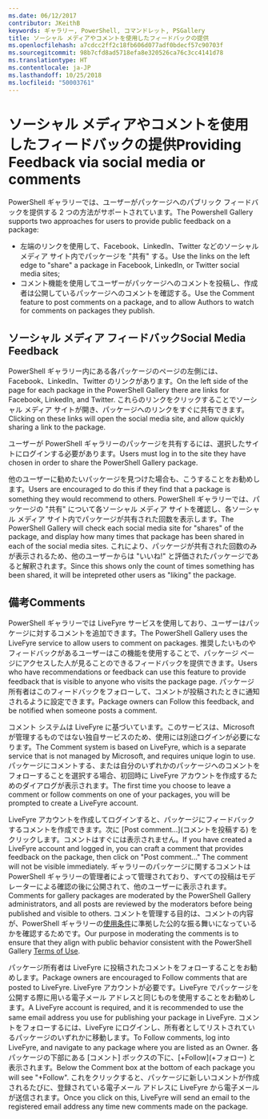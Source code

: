 ```yaml
---
ms.date: 06/12/2017
contributor: JKeithB
keywords: ギャラリー, PowerShell, コマンドレット, PSGallery
title: ソーシャル メディアやコメントを使用したフィードバックの提供
ms.openlocfilehash: a7cdcc2ff2c18fb606d077adf0bdecf57c90703f
ms.sourcegitcommit: 98b7cfd8ad5718efa8e320526ca76c3cc4141d78
ms.translationtype: HT
ms.contentlocale: ja-JP
ms.lasthandoff: 10/25/2018
ms.locfileid: "50003761"
---
```

# <a name="providing-feedback-via-social-media-or-comments"></a><span data-ttu-id="5dfe3-103">ソーシャル メディアやコメントを使用したフィードバックの提供</span><span class="sxs-lookup"><span data-stu-id="5dfe3-103">Providing Feedback via social media or comments</span></span>

<span data-ttu-id="5dfe3-104">PowerShell ギャラリーでは、ユーザーがパッケージへのパブリック フィードバックを提供する 2 つの方法がサポートされています。</span><span class="sxs-lookup"><span data-stu-id="5dfe3-104">The Powershell Gallery supports two approaches for users to provide public feedback on a package:</span></span>

- <span data-ttu-id="5dfe3-105">左端のリンクを使用して、Facebook、LinkedIn、Twitter などのソーシャル メディア サイト内でパッケージを "共有" する。</span><span class="sxs-lookup"><span data-stu-id="5dfe3-105">Use the links on the left edge to "share" a package in Facebook, LinkedIn, or Twitter social media sites;</span></span>
- <span data-ttu-id="5dfe3-106">コメント機能を使用してユーザーがパッケージへのコメントを投稿し、作成者は公開しているパッケージへのコメントを確認する。</span><span class="sxs-lookup"><span data-stu-id="5dfe3-106">Use the Comment feature to post comments on a package, and to allow Authors to watch for comments on packages they publish.</span></span>

## <a name="social-media-feedback"></a><span data-ttu-id="5dfe3-107">ソーシャル メディア フィードバック</span><span class="sxs-lookup"><span data-stu-id="5dfe3-107">Social Media Feedback</span></span>

<span data-ttu-id="5dfe3-108">PowerShell ギャラリー内にある各パッケージのページの左側には、Facebook、LinkedIn、Twitter のリンクがあります。</span><span class="sxs-lookup"><span data-stu-id="5dfe3-108">On the left side of the page for each package in the PowerShell Gallery there are links for Facebook, LinkedIn, and Twitter.</span></span>
<span data-ttu-id="5dfe3-109">これらのリンクをクリックすることでソーシャル メディア サイトが開き、パッケージへのリンクをすぐに共有できます。</span><span class="sxs-lookup"><span data-stu-id="5dfe3-109">Clicking on these links will open the social media site, and allow quickly sharing a link to the package.</span></span>

<span data-ttu-id="5dfe3-110">ユーザーが PowerShell ギャラリーのパッケージを共有するには、選択したサイトにログインする必要があります。</span><span class="sxs-lookup"><span data-stu-id="5dfe3-110">Users must log in to the site they have chosen in order to share the PowerShell Gallery package.</span></span>

<span data-ttu-id="5dfe3-111">他のユーザーに勧めたいパッケージを見つけた場合も、こうすることをお勧めします。</span><span class="sxs-lookup"><span data-stu-id="5dfe3-111">Users are encouraged to do this if they find that a package is something they would recommend to others.</span></span>
<span data-ttu-id="5dfe3-112">PowerShell ギャラリーでは、パッケージの "共有" について各ソーシャル メディア サイトを確認し、各ソーシャル メディア サイト内でパッケージが共有された回数を表示します。</span><span class="sxs-lookup"><span data-stu-id="5dfe3-112">The PowerShell Gallery will check each social media site for "shares" of the package, and display how many times that package has been shared in each of the social media sites.</span></span>
<span data-ttu-id="5dfe3-113">これにより、パッケージが共有された回数のみが表示されるため、他のユーザーからは "いいね!" と評価されたパッケージであると解釈されます。</span><span class="sxs-lookup"><span data-stu-id="5dfe3-113">Since this shows only the count of times something has been shared, it will be intepreted other users as "liking" the package.</span></span>


## <a name="comments"></a><span data-ttu-id="5dfe3-114">備考</span><span class="sxs-lookup"><span data-stu-id="5dfe3-114">Comments</span></span>

<span data-ttu-id="5dfe3-115">PowerShell ギャラリーでは LiveFyre サービスを使用しており、ユーザーはパッケージに対するコメントを追加できます。</span><span class="sxs-lookup"><span data-stu-id="5dfe3-115">The PowerShell Gallery uses the LiveFyre service to allow users to comment on packages.</span></span>
<span data-ttu-id="5dfe3-116">推奨したいものやフィードバックがあるユーザーはこの機能を使用することで、パッケージ ページにアクセスした人が見ることのできるフィードバックを提供できます。</span><span class="sxs-lookup"><span data-stu-id="5dfe3-116">Users who have recommendations or feedback can use this feature to provide feedback that is visible to anyone who visits the package page.</span></span>
<span data-ttu-id="5dfe3-117">パッケージ所有者はこのフィードバックをフォローして、コメントが投稿されたときに通知されるように設定できます。</span><span class="sxs-lookup"><span data-stu-id="5dfe3-117">Package owners can Follow this feedback, and be notified when someone posts a comment.</span></span>

<span data-ttu-id="5dfe3-118">コメント システムは LiveFyre に基づいています。このサービスは、Microsoft が管理するものではない独自サービスのため、使用には別途ログインが必要になります。</span><span class="sxs-lookup"><span data-stu-id="5dfe3-118">The Comment system is based on LiveFyre, which is a separate service that is not managed by Microsoft, and requires unique login to use.</span></span>
<span data-ttu-id="5dfe3-119">パッケージにコメントする、または自分のいずれかのパッケージへのコメントをフォローすることを選択する場合、初回時に LiveFyre アカウントを作成するためのダイアログが表示されます。</span><span class="sxs-lookup"><span data-stu-id="5dfe3-119">The first time you choose to leave a comment or follow comments on one of your packages, you will be prompted to create a LiveFyre account.</span></span>

<span data-ttu-id="5dfe3-120">LiveFyre アカウントを作成してログインすると、パッケージにフィードバックするコメントを作成できます。次に [Post comment...]\(コメントを投稿する\) をクリックします。コメントはすぐには表示されません。</span><span class="sxs-lookup"><span data-stu-id="5dfe3-120">If you have created a LiveFyre account and logged in, you can craft a comment that provides feedback on the package, then click on "Post comment..." The comment will not be visible immediately.</span></span>
<span data-ttu-id="5dfe3-121">ギャラリーのパッケージに関するコメントは PowerShell ギャラリーの管理者によって管理されており、すべての投稿はモデレーターによる確認の後に公開されて、他のユーザーに表示されます。</span><span class="sxs-lookup"><span data-stu-id="5dfe3-121">Comments for gallery packages are moderated by the PowerShell Gallery administrators, and all posts are reviewed by the moderators before being published and visible to others.</span></span>
<span data-ttu-id="5dfe3-122">コメントを管理する目的は、コメントの内容が、PowerShell ギャラリーの[使用条件](https://www.powershellgallery.com/policies/Terms)に準拠した公的な振る舞いになっているかを確認するためです。</span><span class="sxs-lookup"><span data-stu-id="5dfe3-122">Our purpose in moderating the comments is to ensure that they align with public behavior consistent with the PowerShell Gallery [Terms of Use](https://www.powershellgallery.com/policies/Terms).</span></span>

<span data-ttu-id="5dfe3-123">パッケージ所有者は LiveFyre に投稿されたコメントをフォローすることをお勧めします。</span><span class="sxs-lookup"><span data-stu-id="5dfe3-123">Package owners are encouraged to Follow comments that are posted to LiveFyre.</span></span>
<span data-ttu-id="5dfe3-124">LiveFyre アカウントが必要です。LiveFyre でパッケージを公開する際に用いる電子メール アドレスと同じものを使用することをお勧めします。</span><span class="sxs-lookup"><span data-stu-id="5dfe3-124">A LiveFyre account is required, and it is recommended to use the same email address you use for publishing your package in LiveFyre.</span></span>
<span data-ttu-id="5dfe3-125">コメントをフォローするには、LiveFyre にログインし、所有者としてリストされているパッケージのいずれかに移動します。</span><span class="sxs-lookup"><span data-stu-id="5dfe3-125">To Follow comments, log into LiveFyre, and navigate to any package where you are listed as an Owner.</span></span>
<span data-ttu-id="5dfe3-126">各パッケージの下部にある [コメント] ボックスの下に、[+Follow]\(+フォロー\) と表示されます。</span><span class="sxs-lookup"><span data-stu-id="5dfe3-126">Below the Comment box at the bottom of each package you will see "+Follow".</span></span>
<span data-ttu-id="5dfe3-127">これをクリックすると、パッケージに新しいコメントが作成されるたびに、登録されている電子メール アドレスに LiveFyre から電子メールが送信されます。</span><span class="sxs-lookup"><span data-stu-id="5dfe3-127">Once you click on this, LiveFyre will send an email to the registered email address any time new comments made on the package.</span></span>
